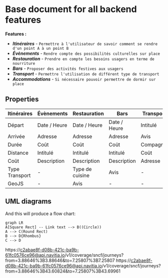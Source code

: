 # Base document for all backend features

**Features :** 
- ***Itinéraires***
		- ``Permettre à l'utilisateur de savoir comment se rendre d'un point A à un point B``
- ***Évènements***
		- ``Rendre compte des possibilités culturelles sur place``
- ***Restauration***
		- ``Prendre en compte les besoins usagers en terme de nourriture``
- ***Bars***
		- ``Proposer des activités festives aux usagers``
- ***Transport***
 		- ``Permettre l'utilisation de différent type de transport``
- ***Accommodations***
 		- ``Si nécessaire pouvoir permettre de dormir sur place``


## Properties

| Itinéraires | Évènements | Restauration | Bars | Transport | Accommodations
|--|--|--|--|--|--|
| Départ | Date / Heure | Date / Heure | Date / Heure | Intitulé | Intitulé
| Arrivée | Adresse | Adresse | Adresse | Avis | Type
| Durée | Coût | Coût | Coût | Compagnie | Nb personne Max
| Distance | Intitulé | Intitulé | Intitulé | Coût | Coût par nuit
| Coût | Description | Description | Description | Adresse | Contact
| Type Transport | - | Type de cuisine | Avis | - | Avis
| GeoJS | - | Avis | - | - | -





## UML diagrams


And this will produce a flow chart:

```mermaid
graph LR
A[Square Rect] -- Link text --> B((Circle))
A --> C(Round Rect)
B --> D{Rhombus}
C --> D
```


https://c2abae8f-d08b-421c-ba9b-61fc0576ce96@api.navitia.io/v1/coverage/sncf/journeys?from=3.88646%3B3.88646&to=7.25807%3B7.25807
https://c2abae8f-d08b-421c-ba9b-61fc0576ce96@api.navitia.io/v1/coverage/sncf/journeys?from=3.88646%3B43.60824&to=7.25807%3B43.69961